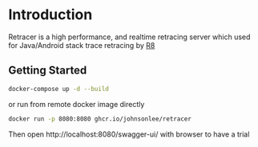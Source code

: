 # Introduction

Retracer is a high performance, and realtime retracing server which used for Java/Android stack trace retracing by [R8](https://r8.googlesource.com/r8)

## Getting Started

```bash
docker-compose up -d --build
```

or run from remote docker image directly

```bash
docker run -p 8080:8080 ghcr.io/johnsonlee/retracer
```

Then open http://localhost:8080/swagger-ui/ with browser to have a trial
